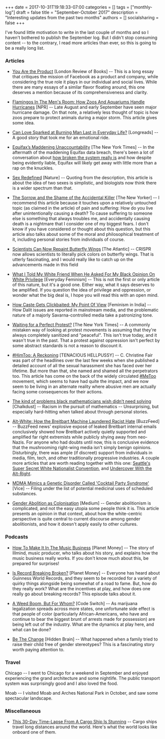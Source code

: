 +++
date = 2017-10-31T19:18:33-07:00
categories = []
tags = ["monthly-log"]
draft = false
title = "September-October 2017"
description = "Interesting updates from the past two months"
authors = []
socialsharing = false
+++

I've found little motivation to write in the last couple of months and so I haven't
bothered to publish the September log. But I didn't stop consuming content -- to the
contrary, I read more articles than ever, so this is going to be a really long list.

### Articles

- [You Are the Product](https://www.lrb.co.uk/v39/n16/john-lanchester/you-are-the-product) [London Review of Books] -- This is a long essay that critiques the mission of Facebook
as a product and company, while considering the true role it plays in our individual
and social lives. While there are many essays of a similar flavor floating around, this
one deserves a mention because of its comprehensiveness and clarity.

- [Flamingos In The Men's Room: How Zoos And Aquariums Handle Hurricanes](http://www.npr.org/2017/09/07/548981618/flamingos-in-the-men-s-room-how-zoos-and-aquariums-handle-hurricanes) [NPR] -- Late August and early September have seen major hurricane damage. On that note, a relatively less thought of topic is how zoos prepare to protect animals during a major storm. This article gives some idea.

- [Can Love Sparked at Burning Man Last in Everyday Life?](https://longreads.com/2017/08/28/can-love-sparked-at-burning-man-last-in-everyday-life/) [Longreads] -- A good story that took me for an emotional ride.

- [Equifax’s Maddening Unaccountability](https://www.nytimes.com/2017/09/11/opinion/equifax-accountability-security.html) [The New York Times] -- In the aftermath of the
maddening Equifax data breach, there's been a lot of conversation about [how broken the system really is](https://www.theverge.com/2017/9/8/16276584/equifax-breach-social-security-number-broken-system) and how despite being evidently
liable, Equifax will likely get away with little more than a rap on the knuckles.

- [Sex Redefined](https://www.nature.com/news/sex-redefined-1.16943) [Nature] -- Quoting from the description, this article is about the idea of two sexes is simplistic, and biologists now think there is a wider spectrum than that.

- [The Sorrow and the Shame of the Accidental Killer](https://www.newyorker.com/magazine/2017/09/18/the-sorrow-and-the-shame-of-the-accidental-killer) [The New Yorker] --
I recommend this article because it touches upon a relatively untouched topic (as claimed in the article) of pain and suffering: How do you live after unintentionally causing a death?
To cause suffering to someone else is something that always troubles me, and accidentally causing death is a nightmare that I consider one of my biggest fears. I don't know if you have considered or thought about this question, but this article also talks about some of the moral and philosophical treatment of it, including personal stories from individuals of course.

- [Scientists Can Now Repaint Butterfly Wings](https://www.theatlantic.com/amp/article/540159/) [The Atlantic] -- CRISPR now allows scientists to literally pick colors
on butterfly wings. That is utterly fascinating, and I would really like to catch up
on the advancements made in this field

- [What I Told My White Friend When He Asked For My Black Opinion On White Privilege](https://everydayfeminism.com/2016/08/told-white-friend-black-opinion/) [Everyday Feminism] -- This is not the first or only article of this nature, but it's a good one. Either way, what it
says deserves to be amplified. If you question the idea of privilege and oppression, or wonder what the big deal is, I hope you will read this with an open mind.

- [How Caste Gets Clickbaited: My Point Of View](https://feminisminindia.com/2017/09/15/caste-click-bait/) [Feminism in India] -- How Dalit issues are reported in mainstream media, and the problematic nature of a majorly Savarna-controlled media take a patronizing tone.

- [Waiting for a Perfect Protest?](https://www.nytimes.com/2017/09/01/opinion/civil-rights-protest-resistance.html) [The New York Times] -- A commonly mistaken way of
looking at protest movements is assuming that they're always completely sanitized and
"peaceful". This isn't true today, and it wasn't true in the past. That a protest
against oppression isn't perfect by some abstract standards is not a reason to
discount it.

- [#HimToo: A Reckoning](https://shortbustoparadise.wordpress.com/2017/10/23/himtoo-a-reckoning/) [TENACIOUS HELLPUSSY] -- C. Christine Fair was part of the headlines
over the last few weeks when she published a detailed account of all the sexual harassment
she has faced over her lifetime. But more than that, she named and shamed all the
perpetrators too. This article has come on the back of the widely circulated [#MeToo](https://www.theatlantic.com/entertainment/archive/2017/10/the-movement-of-metoo/542979/) movement,
which seems to have had quite the impact, and we now seem to be living in an alternate
reality where abusive men are actually facing some consequences for their actions.

- [The kind of problems black mathematicians wish didn’t need solving](http://chalkdustmagazine.com/black-mathematician-month/kind-problems-black-mathematicians-wish-didnt-need-solving/) [Chalkdust] -- Racism in the pursuit of mathematics -- Unsurprising, but especially hard-hitting when talked about
through personal stories.

- [Alt-White: How the Breitbart Machine Laundered Racist Hate](https://www.buzzfeed.com/josephbernstein/heres-how-breitbart-and-milo-smuggled-white-nationalism?utm_term=.eu0xEAaNP#.of3POGAjR) [BuzzFeed] -- BuzzFeed news' explosive exposé of leaked Breitbart internal emails conclusively showed how Breitbart actively quietly supported and amplified far right extremists while publicly shying away from neo-Nazis. For anyone who had doubts until now,
this is conclusive evidence that the mushrooming right-wing media isn't simply benign opinions. Disturbingly, there was ample (if discreet) support from individuals in media, film, tech, and other traditionally progressive industries. A couple more articles that
are worth reading together with this one: [Seattle's Super Secret White Nationalist Convention](https://www.thestranger.com/news/2017/10/04/25451102/we-snuck-into-seattles-super-secret-white-nationalist-convention), and [Undercover With the Alt-Right](https://www.nytimes.com/2017/09/19/opinion/alt-right-white-supremacy-undercover.html).

- [MDMA Mimics a Genetic Disorder Called 'Cocktail Party Syndrome'](https://tonic.vice.com/en_us/article/ywzjym/mdma-mimics-a-genetic-disorder-called-cocktail-party-syndrome) [Vice] -- Filing under the list of potential medicinal uses of scheduled substances.

- [Gender Abolition as Colonisation](https://medium.com/gender-2-0/gender-abolition-as-colonisation-f32b55505e38) [Medium] -- Gender abolitionism is complicated, and not the easy utopia some people think it is. This article presents an opinion in that context, about how the white-centric perspective is quite central to
current discourse among gender abolitionists, and how it doesn't apply easily to other cultures.

### Podcasts

- [How To Make It In The Music Business](http://www.npr.org/sections/money/2017/09/15/551236508/episode-794-how-to-make-it-in-the-music-business) [Planet Money] -- The story of Illmind, music producer, who talks about his story, and explains how the music
business really works. If you don't know much about this, be prepared for surprises!

- [Is Record Breaking Broken?](http://www.npr.org/sections/money/2017/09/20/552203402/episode-795-is-record-breaking-broken) [Planet Money] -- Everyone has heard about Guinness World Records, and they seem to be recorded for a variety of quirky things alongside being somewhat of a road to fame. But, how do they really work? What are the incentives at play,
and how does one really go about breaking records? This episode talks about it.

- [A Weed Boom, But For Whom?](http://www.npr.org/templates/transcript/transcript.php?storyId=551878709) [Code Switch] -- As marijuana legalization spreads across more states,
one unfortunate side effect is that people of color (particularly African-Americans, who have and continue to bear the biggest brunt of arrests made for possession) are being left
out of the industry. What are the dynamics at play here, and what can be done?

- [Be The Change](http://www.npr.org/2017/10/02/555180786/can-a-child-be-raised-free-of-gender-stereotypes-this-family-tried) [Hidden Brain] -- What happened when a family tried to raise their child free of gender stereotypes? This is a fascinating story worth paying attention to.

### Travel

Chicago -- I went to Chicago for a weekend in September and enjoyed experiencing the grand architecture
and some nightlife. The public transport system was surprisingly good and I also loved the food.

Moab -- I visited Moab and Arches National Park in October, and saw some spectacular landscape.

### Miscellaneous

- [This 30-Day Time-Lapse From A Cargo Ship Is Stunning](https://digg.com/2017/cargo-ship-time-lapse) -- Cargo ships travel long distances around the world. Here's what the world looks like onboard one of them.
